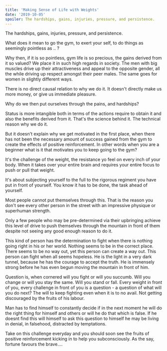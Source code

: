 ```yaml
---
title: 'Making Sense of Life with Weights'
date: '2019-10-05'
spoiler: The hardships, gains, injuries, pressure, and persistence.
---
```


The hardships, gains, injuries, pressure, and persistence.

What does it mean to go the gym, to exert your self, to do things as seemingly pointless as .. ?

Why then, if it is so pointless, gym life is so precious, the gains derived from it so valued? We place it in such high regards in society. The men with big muscles drive up their attractiveness and appeal to the opposite gender, all the while driving up respect amongst their peer males. The same goes for women in slightly different ways.

There is no direct causal relation to why we do it. It doesn't directly make us more money, or give us immediate pleasure.

Why do we then put ourselves through the pains, and hardships?

Status is more intangible both in terms of the actions require to obtain it and also the benefits derived from it. That's the science behind it. The technical reason why we do it.

But it doesn't explain why we get motivated in the first place, when there has not been the necessary amount of success gained from the gym to create the effects of positive reinforcement. In other words when you are a beginner what is it that motivates you to keep going to the gym?

It's the challenge of the weight, the resistance yo feel on every inch of your body. When it takes over your entire brain and requires your entire focus to push or pull that weight.

It's about subjecting yourself to the full to the rigorous regiment you have put in front of yourself. You know it has to be done, the task ahead of yourself.

Most people cannot put themselves through this. That is the reason you don't see every other person in the street with an impressive physique or superhuman strength.

Only a few people who may be pre-determined via their upbringing achieve this level of drive to push themselves through the mountain in front of them despite not seeing any good enough reason to do it.

This kind of person has the determination to fight when there is nothing going right in his or her world. Nothing seems to be in the correct place. There seems to be no way out, yet this person can create a way out. This person can fight when all seems hopeless. He is the light in a very dark tunnel, because he has the courage to accept the truth. He is immensely strong before he has even begun moving the mountain in front of him.

Question is, when cornered will you fight or will you succumb. Will you change or will you stay the same. Will you stand or fall. Every weight in front of you, every challenge in front of you is a question - a question of what will you do next? The will to keep fighting even when it is to no avail. Not getting discouraged by the fruits of his labour.

Man has to find himself to constantly decide if in the next moment he will do the right thing for himself and others or will he do that which is false. If he doesnt find this will himself to ask this question to himself he may be living in denial, in falsehood, distracted by temptations.

Take on this challenge everyday and you should soon see the fruits of positive reinforcement kicking in to help you subconsciously. As the say, fortune favours the brave....
